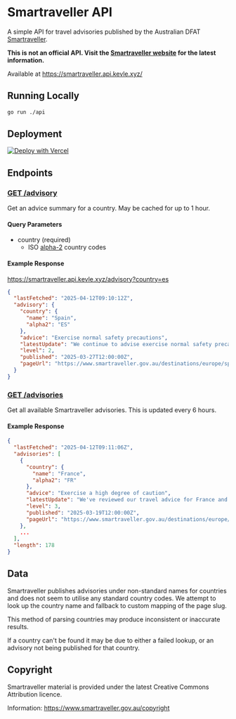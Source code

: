 # Smartraveller API

A simple API for travel advisories published by the Australian DFAT [Smartraveller](https://www.smartraveller.gov.au/).

**This is not an official API. Visit the [Smartraveller website](https://www.smartraveller.gov.au) for the latest information.**

Available at https://smartraveller.api.kevle.xyz/

## Running Locally

```sh
go run ./api
```

## Deployment

[![Deploy with Vercel](https://vercel.com/button)](https://vercel.com/new/clone?repository-url=https%3A%2F%2Fgithub.com%2Fkevle1%2Fsmartraveller-api)

## Endpoints

### [GET /advisory](https://smartraveller.api.kevle.xyz/advisory)

Get an advice summary for a country. May be cached for up to 1 hour.

#### Query Parameters

- country (required)
  - ISO [alpha-2](https://en.wikipedia.org/wiki/ISO_3166-1_alpha-2) country codes

#### Example Response

https://smartraveller.api.kevle.xyz/advisory?country=es

```json
{
  "lastFetched": "2025-04-12T09:10:12Z",
  "advisory": {
    "country": {
      "name": "Spain",
      "alpha2": "ES"
    },
    "advice": "Exercise normal safety precautions",
    "latestUpdate": "We continue to advise exercise normal safety precautions in Spain. We advise: Exercise normal safety precautions in Spain.",
    "level": 2,
    "published": "2025-03-27T12:00:00Z",
    "pageUrl": "https://www.smartraveller.gov.au/destinations/europe/spain"
  }
}
```

### [GET /advisories](https://smartraveller.api.kevle.xyz/advisories)

Get all available Smartraveller advisories. This is updated every 6 hours.

#### Example Response

```json
{
  "lastFetched": "2025-04-12T09:11:06Z",
  "advisories": [
    {
      "country": {
        "name": "France",
        "alpha2": "FR"
      },
      "advice": "Exercise a high degree of caution",
      "latestUpdate": "We've reviewed our travel advice for France and continue to advise exercise a high degree of caution due to the threat of terrorism. France's national terrorist alert warning remains at the highest level. Expect high-level security nationwide (see 'Safety'). If you plan to travel to France to commemorate Anzac Day, understand the risks and plan ahead (see 'Travel'). We advise: Exercise a high degree of caution in France due to the threat of terrorism.",
      "level": 3,
      "published": "2025-03-19T12:00:00Z",
      "pageUrl": "https://www.smartraveller.gov.au/destinations/europe/france"
    },
    ...
  ],
  "length": 178
}
```

## Data

Smartraveller publishes advisories under non-standard names for countries and does not seem to utilise any standard country codes. We attempt to look up the country name and fallback to custom mapping of the page slug.

This method of parsing countries may produce inconsistent or inaccurate results.

If a country can't be found it may be due to either a failed lookup, or an advisory not being published for that country.

## Copyright

Smartraveller material is provided under the latest Creative Commons Attribution licence.

Information: https://www.smartraveller.gov.au/copyright
